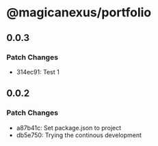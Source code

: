 # @magicanexus/portfolio

## 0.0.3

### Patch Changes

- 314ec91: Test 1

## 0.0.2

### Patch Changes

- a87b41c: Set package.json to project
- db5e750: Trying the continous development
